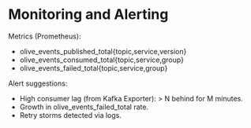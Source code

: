 # Monitoring and Alerting

Metrics (Prometheus):

- olive_events_published_total{topic,service,version}
- olive_events_consumed_total{topic,service,group}
- olive_events_failed_total{topic,service,group}

Alert suggestions:

- High consumer lag (from Kafka Exporter): > N behind for M minutes.
- Growth in olive_events_failed_total rate.
- Retry storms detected via logs.
